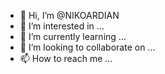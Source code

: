 - 👋 Hi, I’m @NIKOARDIAN
- 👀 I’m interested in ...
- 🌱 I’m currently learning ...
- 💞️ I’m looking to collaborate on ...
- 📫 How to reach me ...

<!---
NIKOARDIAN/NIKOARDIAN is a ✨ special ✨ repository because its `README.md` (this file) appears on your GitHub profile.
You can click the Preview link to take a look at your changes.
--->
